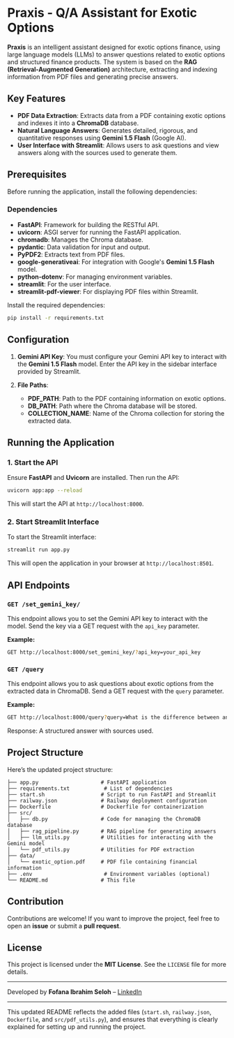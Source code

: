# Praxis - Q/A Assistant for Exotic Options

**Praxis** is an intelligent assistant designed for exotic options finance, using large language models (LLMs) to answer questions related to exotic options and structured finance products. The system is based on the **RAG (Retrieval-Augmented Generation)** architecture, extracting and indexing information from PDF files and generating precise answers.

## Key Features

* **PDF Data Extraction**: Extracts data from a PDF containing exotic options and indexes it into a **ChromaDB** database.
* **Natural Language Answers**: Generates detailed, rigorous, and quantitative responses using **Gemini 1.5 Flash** (Google AI).
* **User Interface with Streamlit**: Allows users to ask questions and view answers along with the sources used to generate them.

## Prerequisites

Before running the application, install the following dependencies:

### Dependencies

* **FastAPI**: Framework for building the RESTful API.
* **uvicorn**: ASGI server for running the FastAPI application.
* **chromadb**: Manages the Chroma database.
* **pydantic**: Data validation for input and output.
* **PyPDF2**: Extracts text from PDF files.
* **google-generativeai**: For integration with Google's **Gemini 1.5 Flash** model.
* **python-dotenv**: For managing environment variables.
* **streamlit**: For the user interface.
* **streamlit-pdf-viewer**: For displaying PDF files within Streamlit.

Install the required dependencies:

```bash
pip install -r requirements.txt
```

## Configuration

1. **Gemini API Key**: You must configure your Gemini API key to interact with the **Gemini 1.5 Flash** model. Enter the API key in the sidebar interface provided by Streamlit.

2. **File Paths**:

   * **PDF\_PATH**: Path to the PDF containing information on exotic options.
   * **DB\_PATH**: Path where the Chroma database will be stored.
   * **COLLECTION\_NAME**: Name of the Chroma collection for storing the extracted data.

## Running the Application

### 1. **Start the API**

Ensure **FastAPI** and **Uvicorn** are installed. Then run the API:

```bash
uvicorn app:app --reload
```

This will start the API at `http://localhost:8000`.

### 2. **Start Streamlit Interface**

To start the Streamlit interface:

```bash
streamlit run app.py
```

This will open the application in your browser at `http://localhost:8501`.


## API Endpoints

### `GET /set_gemini_key/`

This endpoint allows you to set the Gemini API key to interact with the model. Send the key via a GET request with the `api_key` parameter.

**Example:**

```bash
GET http://localhost:8000/set_gemini_key/?api_key=your_api_key
```

### `GET /query`

This endpoint allows you to ask questions about exotic options from the extracted data in ChromaDB. Send a GET request with the `query` parameter.

**Example:**

```bash
GET http://localhost:8000/query?query=What is the difference between an Asian option and a barrier option?
```

Response: A structured answer with sources used.

## Project Structure

Here’s the updated project structure:

```
├── app.py                    # FastAPI application
├── requirements.txt           # List of dependencies
├── start.sh                  # Script to run FastAPI and Streamlit
├── railway.json              # Railway deployment configuration
├── Dockerfile                # Dockerfile for containerization
├── src/
│   ├── db.py                 # Code for managing the ChromaDB database
│   ├── rag_pipeline.py       # RAG pipeline for generating answers
│   ├── llm_utils.py          # Utilities for interacting with the Gemini model
│   └── pdf_utils.py          # Utilities for PDF extraction
├── data/
│   └── exotic_option.pdf     # PDF file containing financial information
├── .env                       # Environment variables (optional)
└── README.md                 # This file
```

## Contribution

Contributions are welcome! If you want to improve the project, feel free to open an **issue** or submit a **pull request**.

## License

This project is licensed under the **MIT License**. See the `LICENSE` file for more details.

---

Developed by **Fofana Ibrahim Seloh** – [LinkedIn](https://www.linkedin.com/in/ibrahim-seloh-fofana-6073b4291/)

---

This updated README reflects the added files (`start.sh`, `railway.json`, `Dockerfile`, and `src/pdf_utils.py`), and ensures that everything is clearly explained for setting up and running the project.
